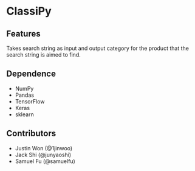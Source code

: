 # ClassiPy
## Features
Takes search string as input and output category for the product that the search string is aimed to find.

## Dependence
- NumPy
- Pandas
- TensorFlow
- Keras
- sklearn

## Contributors
- Justin Won (@1jinwoo)
- Jack Shi (@junyaoshi)
- Samuel Fu (@samuelfu)
